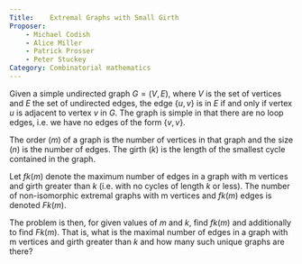 ```yaml
---
Title:    Extremal Graphs with Small Girth
Proposer: 
	- Michael Codish
	- Alice Miller
	- Patrick Prosser
	- Peter Stuckey
Category: Combinatorial mathematics
---
```



Given a simple undirected graph $G = (V,E)$, where $V$ is the set of vertices and $E$ the set of undirected edges, the edge {$u,v$} is in $E$ if and only if vertex $u$ is adjacent to vertex $v$ in $G$. The graph is simple in that there are no loop edges, i.e. we have no edges of the form {$v,v$}.

The order ($m$) of a graph is the number of vertices in that graph and the size ($n$) is the number of edges. The girth ($k$) is the length of the smallest cycle contained in the graph.

Let $fk(m)$ denote the maximum number of edges in a graph with m vertices and girth greater than $k$ (i.e. with no cycles of length $k$ or less). The number of non-isomorphic extremal graphs with m vertices and $fk(m)$ edges is denoted $Fk(m)$.

The problem is then, for given values of $m$ and $k$, find $fk(m)$ and additionally to find $Fk(m)$. That is, what is the maximal number of edges in a graph with m vertices and girth greater than $k$ and how many such unique graphs are there?